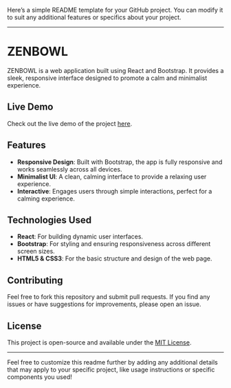 Here’s a simple README template for your GitHub project. You can modify it to suit any additional features or specifics about your project.

---

# ZENBOWL

ZENBOWL is a web application built using React and Bootstrap. It provides a sleek, responsive interface designed to promote a calm and minimalist experience.

## Live Demo

Check out the live demo of the project [here](https://stevien90.github.io/ZENBOWL/).

## Features

- **Responsive Design**: Built with Bootstrap, the app is fully responsive and works seamlessly across all devices.
- **Minimalist UI**: A clean, calming interface to provide a relaxing user experience.
- **Interactive**: Engages users through simple interactions, perfect for a calming experience.

## Technologies Used

- **React**: For building dynamic user interfaces.
- **Bootstrap**: For styling and ensuring responsiveness across different screen sizes.
- **HTML5 & CSS3**: For the basic structure and design of the web page.

## Contributing

Feel free to fork this repository and submit pull requests. If you find any issues or have suggestions for improvements, please open an issue.

## License

This project is open-source and available under the [MIT License](LICENSE).

---

Feel free to customize this readme further by adding any additional details that may apply to your specific project, like usage instructions or specific components you used!
